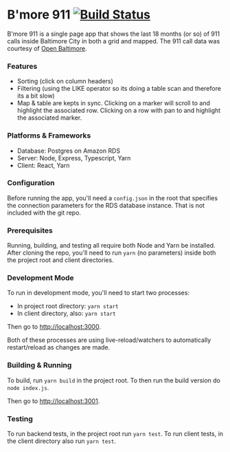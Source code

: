 # B'more 911 [![Build Status](https://travis-ci.org/cgross/bmore911.svg?branch=master)](https://travis-ci.org/cgross/bmore911)

B'more 911 is a single page app that shows the last 18 months (or so) of 911 calls inside Baltimore City in both a grid and mapped.  The 911 call data was courtesy of [Open Baltimore](https://data.baltimorecity.gov/Public-Safety/911-Calls-for-Service/xviu-ezkt).

### Features

* Sorting (click on column headers)
* Filtering (using the LIKE operator so its doing a table scan and therefore its a bit slow)
* Map & table are kepts in sync.  Clicking on a marker will scroll to and highlight the associated row.  Clicking on a row with pan to and highlight the associated marker.

### Platforms & Frameworks

* Database: Postgres on Amazon RDS
* Server:  Node, Express, Typescript, Yarn
* Client: React, Yarn

### Configuration

Before running the app, you'll need a `config.json` in the root that specifies the connection parameters for the RDS database instance.  That is not included with the git repo.

### Prerequisites

Running, building, and testing all require both Node and Yarn be installed.  After cloning the repo,
you'll need to run `yarn` (no parameters) inside both the project root and client directories.

### Development Mode

To run in development mode, you'll need to start two processes:

* In project root directory: `yarn start`
* In client directory, also: `yarn start`

Then go to [http://localhost:3000](http://localhost:3000).

Both of these processes are using live-reload/watchers to automatically restart/reload as changes are made.

### Building & Running

To build, run `yarn build` in the project root.   To then run the build version do `node index.js`.

Then go to [http://localhost:3001](http://localhost:3001). 

### Testing

To run backend tests, in the project root run `yarn test`.  To run client tests, in the client directory also run `yarn test`.










